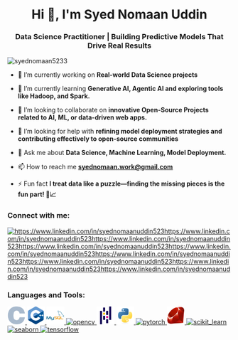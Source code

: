 <h1 align="center">Hi 👋, I'm Syed Nomaan Uddin</h1>
<h3 align="center">Data Science Practitioner | Building Predictive Models That Drive Real Results</h3>

<p align="left"> <img src="https://komarev.com/ghpvc/?username=syednomaan5233&label=Profile%20views&color=0e75b6&style=flat" alt="syednomaan5233" /> </p>

- 🔭 I’m currently working on **Real-world Data Science projects**

- 🌱 I’m currently learning **Generative AI, Agentic AI and exploring tools like Hadoop, and Spark.**

- 👯 I’m looking to collaborate on **innovative Open-Source Projects related to AI, ML, or data-driven web apps.**

- 🤝 I’m looking for help with **refining model deployment strategies and contributing effectively to open-source communities**

- 💬 Ask me about **Data Science, Machine Learning, Model Deployment.**

- 📫 How to reach me **syednomaan.work@gmail.com**

- ⚡ Fun fact **I treat data like a puzzle—finding the missing pieces is the fun part! 🧩📈**

<h3 align="left">Connect with me:</h3>
<p align="left">
<a href="https://www.linkedin.com/in/syednomaanuddin523" target="blank"><img align="center" src="https://raw.githubusercontent.com/rahuldkjain/github-profile-readme-generator/master/src/images/icons/Social/linked-in-alt.svg" alt="https://www.linkedin.com/in/syednomaanuddin523https://www.linkedin.com/in/syednomaanuddin523https://www.linkedin.com/in/syednomaanuddin523https://www.linkedin.com/in/syednomaanuddin523https://www.linkedin.com/in/syednomaanuddin523https://www.linkedin.com/in/syednomaanuddin523https://www.linkedin.com/in/syednomaanuddin523https://www.linkedin.com/in/syednomaanuddin523https://www.linkedin.com/in/syednomaanuddin523" height="30" width="40" /></a>
</p>

<h3 align="left">Languages and Tools:</h3>
<p align="left"> <a href="https://www.cprogramming.com/" target="_blank" rel="noreferrer"> <img src="https://raw.githubusercontent.com/devicons/devicon/master/icons/c/c-original.svg" alt="c" width="40" height="40"/> </a> <a href="https://www.w3schools.com/cpp/" target="_blank" rel="noreferrer"> <img src="https://raw.githubusercontent.com/devicons/devicon/master/icons/cplusplus/cplusplus-original.svg" alt="cplusplus" width="40" height="40"/> </a> <a href="https://www.mysql.com/" target="_blank" rel="noreferrer"> <img src="https://raw.githubusercontent.com/devicons/devicon/master/icons/mysql/mysql-original-wordmark.svg" alt="mysql" width="40" height="40"/> </a> <a href="https://opencv.org/" target="_blank" rel="noreferrer"> <img src="https://www.vectorlogo.zone/logos/opencv/opencv-icon.svg" alt="opencv" width="40" height="40"/> </a> <a href="https://pandas.pydata.org/" target="_blank" rel="noreferrer"> <img src="https://raw.githubusercontent.com/devicons/devicon/2ae2a900d2f041da66e950e4d48052658d850630/icons/pandas/pandas-original.svg" alt="pandas" width="40" height="40"/> </a> <a href="https://www.python.org" target="_blank" rel="noreferrer"> <img src="https://raw.githubusercontent.com/devicons/devicon/master/icons/python/python-original.svg" alt="python" width="40" height="40"/> </a> <a href="https://pytorch.org/" target="_blank" rel="noreferrer"> <img src="https://www.vectorlogo.zone/logos/pytorch/pytorch-icon.svg" alt="pytorch" width="40" height="40"/> </a> <a href="https://www.ruby-lang.org/en/" target="_blank" rel="noreferrer"> <img src="https://raw.githubusercontent.com/devicons/devicon/master/icons/ruby/ruby-original.svg" alt="ruby" width="40" height="40"/> </a> <a href="https://scikit-learn.org/" target="_blank" rel="noreferrer"> <img src="https://upload.wikimedia.org/wikipedia/commons/0/05/Scikit_learn_logo_small.svg" alt="scikit_learn" width="40" height="40"/> </a> <a href="https://seaborn.pydata.org/" target="_blank" rel="noreferrer"> <img src="https://seaborn.pydata.org/_images/logo-mark-lightbg.svg" alt="seaborn" width="40" height="40"/> </a> <a href="https://www.tensorflow.org" target="_blank" rel="noreferrer"> <img src="https://www.vectorlogo.zone/logos/tensorflow/tensorflow-icon.svg" alt="tensorflow" width="40" height="40"/> </a> </p>
